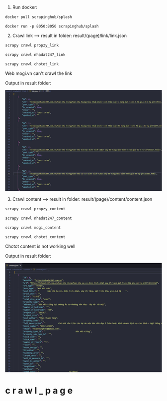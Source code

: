 
1. Run docker:
```
docker pull scrapinghub/splash
```

```
docker run -p 8050:8050 scrapinghub/splash
```

2. Crawl link --> result in folder: result/(page)/link/link.json
```
scrapy crawl propzy_link
```

```
scrapy crawl nhadat247_link
```

```
scrapy crawl chotot_link
```
Web mogi.vn can't crawl the link

Output in result folder: 

![Group](./readme_images/link.JPG)

3. Crawl content --> result in folder: result/(page)/content/content.json
```
scrapy crawl propzy_content
```

```
scrapy crawl nhadat247_content
```
```
scrapy crawl mogi_content
```
```
scrapy crawl chotot_content
```

Chotot content is not working well

Output in result folder: 

![Group](./readme_images/content.JPG)
#   c r a w l _ p a g e 
 
 
